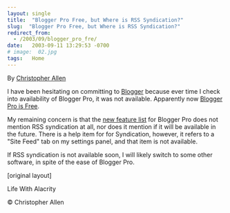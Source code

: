 ```yaml
---
layout: single
title:  "Blogger Pro Free, but Where is RSS Syndication?"
slug:  "Blogger Pro Free, but Where is RSS Syndication?"
redirect_from:
  - /2003/09/blogger_pro_fre/
date:   2003-09-11 13:29:53 -0700
# image:  02.jpg
tags:   Home
---
```



By [Christopher Allen](/lwa/about)

I have been hesitating on committing to [Blogger](http://www.blogger.com) because ever time I check into availability of Blogger Pro, it was not available. Apparently now [Blogger Pro is Free](http://new.blogger.com/feature_giveaway/pro_email.pyra).

My remaining concern is that the [new feature list](http://new.blogger.com/feature_giveaway/announcement.pyra) for Blogger Pro does not mention RSS syndication at all, nor does it mention if it will be available in the future. There is a help item for for Syndication, however, it refers to a "Site Feed" tab on my settings panel, and that item is not available.

If RSS syndication is not available soon, I will likely switch to some other software, in spite of the ease of Blogger Pro.

[original layout]


Life With Alacrity

© Christopher Allen